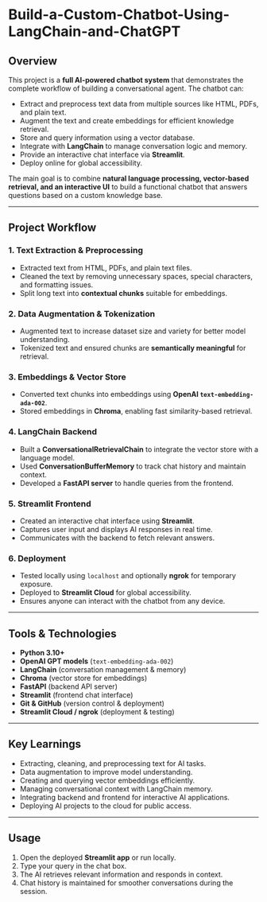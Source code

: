 # Build-a-Custom-Chatbot-Using-LangChain-and-ChatGPT

## Overview

This project is a **full AI-powered chatbot system** that demonstrates the complete workflow of building a conversational agent. The chatbot can:

- Extract and preprocess text data from multiple sources like HTML, PDFs, and plain text.  
- Augment the text and create embeddings for efficient knowledge retrieval.  
- Store and query information using a vector database.  
- Integrate with **LangChain** to manage conversation logic and memory.  
- Provide an interactive chat interface via **Streamlit**.  
- Deploy online for global accessibility.  

The main goal is to combine **natural language processing, vector-based retrieval, and an interactive UI** to build a functional chatbot that answers questions based on a custom knowledge base.

---

## Project Workflow

### 1. Text Extraction & Preprocessing
- Extracted text from HTML, PDFs, and plain text files.  
- Cleaned the text by removing unnecessary spaces, special characters, and formatting issues.  
- Split long text into **contextual chunks** suitable for embeddings.  

### 2. Data Augmentation & Tokenization
- Augmented text to increase dataset size and variety for better model understanding.  
- Tokenized text and ensured chunks are **semantically meaningful** for retrieval.  

### 3. Embeddings & Vector Store
- Converted text chunks into embeddings using **OpenAI `text-embedding-ada-002`**.  
- Stored embeddings in **Chroma**, enabling fast similarity-based retrieval.  

### 4. LangChain Backend
- Built a **ConversationalRetrievalChain** to integrate the vector store with a language model.  
- Used **ConversationBufferMemory** to track chat history and maintain context.  
- Developed a **FastAPI server** to handle queries from the frontend.  

### 5. Streamlit Frontend
- Created an interactive chat interface using **Streamlit**.  
- Captures user input and displays AI responses in real time.  
- Communicates with the backend to fetch relevant answers.  

### 6. Deployment
- Tested locally using `localhost` and optionally **ngrok** for temporary exposure.  
- Deployed to **Streamlit Cloud** for global accessibility.  
- Ensures anyone can interact with the chatbot from any device.  

---

## Tools & Technologies

- **Python 3.10+**  
- **OpenAI GPT models** (`text-embedding-ada-002`)  
- **LangChain** (conversation management & memory)  
- **Chroma** (vector store for embeddings)  
- **FastAPI** (backend API server)  
- **Streamlit** (frontend chat interface)  
- **Git & GitHub** (version control & deployment)  
- **Streamlit Cloud / ngrok** (deployment & testing)  

---

## Key Learnings

- Extracting, cleaning, and preprocessing text for AI tasks.  
- Data augmentation to improve model understanding.  
- Creating and querying vector embeddings efficiently.  
- Managing conversational context with LangChain memory.  
- Integrating backend and frontend for interactive AI applications.  
- Deploying AI projects to the cloud for public access.  

---

## Usage

1. Open the deployed **Streamlit app** or run locally.  
2. Type your query in the chat box.  
3. The AI retrieves relevant information and responds in context.  
4. Chat history is maintained for smoother conversations during the session.  
